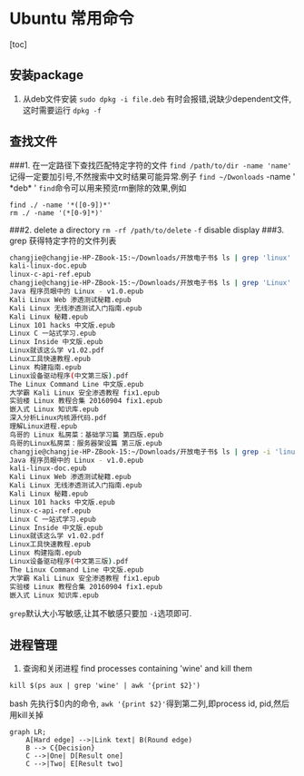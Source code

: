 # Ubuntu 常用命令
[toc]

## 安装package
1. 从deb文件安装
`sudo dpkg -i file.deb`
有时会报错,说缺少dependent文件,这时需要运行
`dpkg -f`


## 查找文件
###1. 在一定路径下查找匹配特定字符的文件
`find /path/to/dir -name 'name'`
记得一定要加引号,不然搜索中文时结果可能异常.例子
`find ~/Dwonloads` -name ' \*deb* '
`find`命令可以用来预览rm删除的效果,例如
```
find ./ -name '*([0-9])*'
rm ./ -name '(*[0-9]*)'
```

###2. delete a directory
`rm -rf /path/to/delete`
`-f` disable display
###3. grep 获得特定字符的文件列表
```bash
changjie@changjie-HP-ZBook-15:~/Downloads/开放电子书$ ls | grep 'linux'
kali-linux-doc.epub
linux-c-api-ref.epub
changjie@changjie-HP-ZBook-15:~/Downloads/开放电子书$ ls | grep 'Linux'
Java 程序员眼中的 Linux - v1.0.epub
Kali Linux Web 渗透测试秘籍.epub
Kali Linux 无线渗透测试入门指南.epub
Kali Linux 秘籍.epub
Linux 101 hacks 中文版.epub
Linux C 一站式学习.epub
Linux Inside 中文版.epub
Linux就该这么学 v1.02.pdf
Linux工具快速教程.epub
Linux 构建指南.epub
Linux设备驱动程序(中文第三版).pdf
The Linux Command Line 中文版.epub
大学霸 Kali Linux 安全渗透教程 fix1.epub
实验楼 Linux 教程合集 20160904 fix1.epub
嵌入式 Linux 知识库.epub
深入分析Linux内核源代码.pdf
理解Linux进程.epub
鸟哥的 Linux 私房菜：基础学习篇 第四版.epub
鸟哥的Linux私房菜：服务器架设篇 第三版.epub
changjie@changjie-HP-ZBook-15:~/Downloads/开放电子书$ ls | grep -i 'linux'
Java 程序员眼中的 Linux - v1.0.epub
kali-linux-doc.epub
Kali Linux Web 渗透测试秘籍.epub
Kali Linux 无线渗透测试入门指南.epub
Kali Linux 秘籍.epub
Linux 101 hacks 中文版.epub
linux-c-api-ref.epub
Linux C 一站式学习.epub
Linux Inside 中文版.epub
Linux就该这么学 v1.02.pdf
Linux工具快速教程.epub
Linux 构建指南.epub
Linux设备驱动程序(中文第三版).pdf
The Linux Command Line 中文版.epub
大学霸 Kali Linux 安全渗透教程 fix1.epub
实验楼 Linux 教程合集 20160904 fix1.epub
嵌入式 Linux 知识库.epub
```
`grep`默认大小写敏感,让其不敏感只要加 `-i`选项即可.

## 进程管理
1. 查询和关闭进程
find processes containing 'wine' and kill them
```
kill $(ps aux | grep 'wine' | awk '{print $2}')
```
bash 先执行$()内的命令, `awk '{print $2}'`得到第二列,即process id, pid,然后用kill关掉



~~~mermaid
graph LR;
    A[Hard edge] -->|Link text| B(Round edge)
    B --> C{Decision}
    C -->|One| D[Result one]
    C -->|Two| E[Result two]
~~~